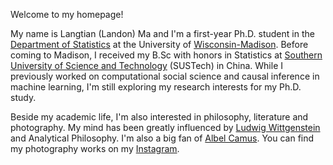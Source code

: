 Welcome to my homepage!

My name is Langtian (Landon) Ma and I'm a first-year Ph.D. student in the [Department of Statistics](https://stat.wisc.edu) at the University of [Wisconsin-Madison](https://www.wisc.edu). Before coming to Madison, I received my B.Sc with honors in Statistics at [Southern University of Science and Technology](https://www.sustech.edu.cn/en/) (SUSTech) in China. While I previously worked on computational social science and causal inference in machine learning, I'm still exploring my research interests for my Ph.D. study. 

Beside my academic life, I'm also interested in philosophy, literature and photography. My mind has been greatly influenced by [Ludwig Wittgenstein](https://en.wikipedia.org/wiki/Ludwig_Wittgenstein) and Analytical Philosophy. I'm also a big fan of [Albel Camus](https://en.wikipedia.org/wiki/Albert_Camus). You can find my photography works on my [Instagram](https://www.instagram.com/langtianma/).

<!-- Write your biography here. Tell the world about yourself. Link to your favorite [subreddit](http://reddit.com). You can put a picture in, too. The code is already in, just name your picture `prof_pic.jpg` and put it in the `img/` folder.

Put your address / P.O. box / other info right below your picture. You can also disable any these elements by editing `profile` property of the YAML header of your `_pages/about.md`. Edit `_bibliography/papers.bib` and Jekyll will render your [publications page](/al-folio/publications/) automatically.

Link to your social media connections, too. This theme is set up to use [Font Awesome icons](https://fontawesome.com/) and [Academicons](https://jpswalsh.github.io/academicons/), like the ones below. Add your Facebook, Twitter, LinkedIn, Google Scholar, or just disable all of them. -->
